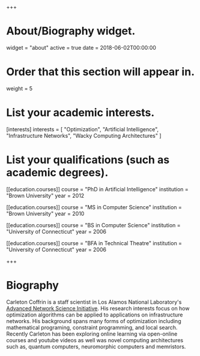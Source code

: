 +++
# About/Biography widget.
widget = "about"
active = true
date = 2018-06-02T00:00:00

# Order that this section will appear in.
weight = 5

# List your academic interests.
[interests]
  interests = [
    "Optimization",
    "Artificial Intelligence",
    "Infrastructure Networks",
    "Wacky Computing Architectures"
  ]

# List your qualifications (such as academic degrees).
[[education.courses]]
  course = "PhD in Artificial Intelligence"
  institution = "Brown University"
  year = 2012

[[education.courses]]
  course = "MS in Computer Science"
  institution = "Brown University"
  year = 2010

[[education.courses]]
  course = "BS in Computer Science"
  institution = "University of Connecticut"
  year = 2006

[[education.courses]]
  course = "BFA in Technical Theatre"
  institution = "University of Connecticut"
  year = 2006

+++

# Biography

Carleton Coffrin is a staff scientist in Los Alamos National Laboratory's [Advanced Network Science Initiative](https://lanl-ansi.github.io/).  His research interests focus on how optimization algorithms can be applied to applications on infrastructure networks.  His background spans many forms of optimization including mathematical programing, constraint programming, and local search.  Recently Carleton has been exploring online learning via open-online courses and youtube videos as well was novel computing architectures such as, quantum computers, neuromorphic computers and memristors.

